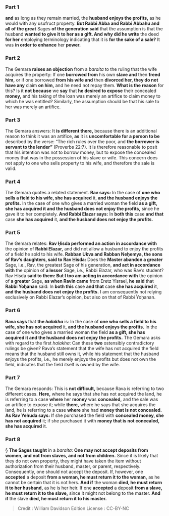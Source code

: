 
### Part 1
<b>and</b> as long as they remain married, the <b>husband enjoys the profits,</b> as he would with any usufruct property. <b>But Rabbi Abba and Rabbi Abbahu and all of the great</b> Sages <b>of the generation said</b> that the assumption is that the husband <b>wanted to give it to her as a gift. And why did he write</b> the deed <b>for her</b> employing terminology indicating that it is <b>for the sake of a sale?</b> It was <b>in order to enhance</b> her <b>power.</b>

### Part 2
The Gemara <b>raises an objection</b> from a <i>baraita</i> to the ruling that the wife acquires the property: If one <b>borrowed from</b> his own <b>slave and</b> then <b>freed him,</b> or if one borrowed <b>from his wife and</b> then <b>divorced her, they do not have any</b> claim <b>on him,</b> and he need not repay them. <b>What is the reason</b> for this? Is it <b>not because</b> we <b>say</b> that <b>he desired to expose</b> their concealed <b>money,</b> and his taking of the loan was merely an artifice to claim money to which he was entitled? Similarly, the assumption should be that his sale to her was merely an artifice.

### Part 3
The Gemara answers: It <b>is different there,</b> because there is an additional reason to think it was an artifice, <b>as</b> it is <b>uncomfortable for a person to be</b> described by the verse: “The rich rules over the poor, and <b>the borrower is servant to the lender”</b> (Proverbs 22:7). It is therefore reasonable to posit that his intention was not to borrow money, but to expose the concealed money that was in the possession of his slave or wife. This concern does not apply to one who sells property to his wife, and therefore the sale is valid.

### Part 4
The Gemara quotes a related statement. <b>Rav says:</b> In the case of <b>one who sells a field to his wife, she has acquired</b> it, <b>and the husband enjoys the profits.</b> In the case of one who gives a married woman the field <b>as a gift, she has acquired it and the husband does not enjoy the profits,</b> since he gave it to her completely. <b>And Rabbi Elazar says:</b> In <b>both this</b> case <b>and that</b> case <b>she has acquired</b> it, <b>and the husband does not enjoy the profits.</b>

### Part 5
The Gemara relates: <b>Rav Ḥisda performed an action in accordance with</b> the opinion of <b>Rabbi Elazar,</b> and did not allow a husband to enjoy the profits of a field he sold to his wife. <b>Rabban Ukva and Rabban Neḥemya, the sons of Rav’s daughters, said to Rav Ḥisda:</b> Does the <b>Master abandon a greater</b> Sage, i.e., Rav, the greatest Sage of his generation, <b>and act in accordance with</b> the opinion of <b>a lesser</b> Sage, i.e., Rabbi Elazar, who was Rav’s student? Rav Ḥisda <b>said to them: But I too am acting in accordance with</b> the opinion of <b>a greater</b> Sage, <b>as when Ravin came</b> from Eretz Yisrael, <b>he said</b> that <b>Rabbi Yoḥanan</b> said: In <b>both this</b> case <b>and that</b> case <b>she has acquired</b> it, <b>and the husband does not enjoy the profits.</b> I am consequently not relying exclusively on Rabbi Elazar’s opinion, but also on that of Rabbi Yoḥanan.

### Part 6
<b>Rava says</b> that <b>the <i>halakha</i></b> is: In the case of <b>one who sells a field to his wife, she has not acquired</b> it, <b>and the husband enjoys the profits.</b> In the case of one who gives a married woman the field <b>as a gift, she has acquired it and the husband does not enjoy the profits.</b> The Gemara asks with regard to the first <i>halakha</i>: Can these <b>two</b> ostensibly contradictory rulings be given? Rava’s statement that the wife has not acquired the field means that the husband still owns it, while his statement that the husband enjoys the profits, i.e., he merely enjoys the profits but does not own the field, indicates that the field itself is owned by the wife.

### Part 7
The Gemara responds: This is <b>not difficult,</b> because Rava is referring to two different cases. <b>Here,</b> where he says that she has not acquired the land, he is referring to a case <b>where</b> her <b>money</b> was <b>concealed,</b> and the sale was an artifice to expose it; while <b>there,</b> where he says that she acquires the land, he is referring to a case <b>where</b> she had <b>money that is not concealed. As Rav Yehuda says:</b> If she purchased the field with <b>concealed money, she has not acquired</b> it; if she purchased it with <b>money that is not concealed, she has acquired</b> it.

### Part 8
§ <b>The Sages taught</b> in a <i>baraita</i>: <b>One may not accept deposits from women, and not from slaves, and not from children.</b> Since it is likely that they do not own property, they might have taken the item without authorization from their husband, master, or parent, respectively. Consequently, one should not accept the deposit. If, however, one <b>accepted</b> a deposit <b>from a woman, he must return it to the woman,</b> as he cannot be certain that it is not hers. <b>And if</b> the woman <b>died, he must return it to her husband,</b> as he is her heir. If one <b>accepted</b> a deposit <b>from a slave, he must return it to the slave,</b> since it might not belong to the master. <b>And if</b> the slave <b>died, he must return it to his master.</b>

>Credit : William Davidson Edition
>License : CC-BY-NC
